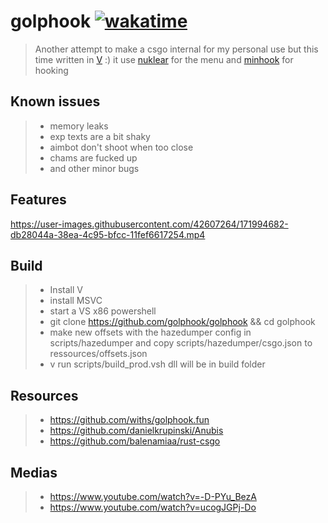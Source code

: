 
# golphook [![wakatime](https://wakatime.com/badge/user/2b86f537-5196-4e3e-8540-a0a78663539d/project/a6ce3541-9e78-429f-9a45-b561c0fb01fd.svg)](https://wakatime.com/badge/user/2b86f537-5196-4e3e-8540-a0a78663539d/project/a6ce3541-9e78-429f-9a45-b561c0fb01fd)

> Another attempt to make a csgo internal for my personal use but this time written in [V](https://vlang.io) :) it use [nuklear](https://github.com/Immediate-Mode-UI/Nuklear) for the menu and [minhook](https://github.com/TsudaKageyu/minhook) for hooking

Known issues
------------

>- memory leaks
>- exp texts are a bit shaky
>- aimbot don't shoot when too close
>- chams are fucked up
>- and other minor bugs

Features
---------

https://user-images.githubusercontent.com/42607264/171994682-db28044a-38ea-4c95-bfcc-11fef6617254.mp4

Build
-----

>- Install V
>- install MSVC
>- start a VS x86 powershell
>- git clone https://github.com/golphook/golphook && cd golphook
>- make new offsets with the hazedumper config in scripts/hazedumper
   and copy scripts/hazedumper/csgo.json to ressources/offsets.json
>- v run scripts/build_prod.vsh
   dll will be in build folder

Resources
---------

>- https://github.com/withs/golphook.fun
>- https://github.com/danielkrupinski/Anubis
>- https://github.com/balenamiaa/rust-csgo

Medias
------

>- https://www.youtube.com/watch?v=-D-PYu_BezA
>- https://www.youtube.com/watch?v=ucogJGPj-Do

